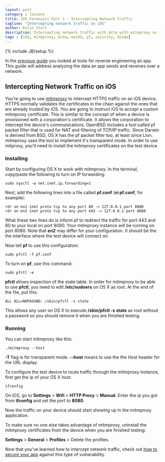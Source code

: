 ```yaml
---
layout: post
category : lessons
title: iOS Forensics Part 3 - Intercepting Network Traffic
tagline: "Intercepting network traffic on iOS"
author: Kolin Stürt
description: Intercepting network traffic with mitm with mitmproxy on iOS
tags : [iOS, mitmproxy, mitm, macOS, pf, security, XCode]
---
```

{% include JB/setup %}

In the [previous guide](https://kolinsturt.github.io/lessons/2015/01/01/iOS_hacking) you looked at tools for reverse engineering an app. This guide will address analyzing the data an app sends and receives over a network.

## Intercepting Network Traffic on iOS

You're going to use [mitmproxy](https://mitmproxy.org/) to intercept HTTPS traffic on an iOS device. HTTPS normally validates the certificates in the chain against the ones that are already trusted by iOS. You are going to instruct iOS to accept a custom mitmproxy certificate. This is similar to the concept of when a device is provisioned with a corporation's certificate. It allows the corporation to intercept the device's communications. OpenBSD includes a tool called pf packet filter that is used for NAT and filtering of TCP/IP traffic. Since Darwin is derived from BSD, OS X has the pf packet filter too, at least since Lion. mitmproxy uses the tool to implement it's transparent mode. In order to use mitproxy, you'll need to install the mitmproxy certificates on the test device.

### Installing

Start by configuring OS X to work with mitmproxy. In the terminal, copy/paste the following to turn on IP forwarding:

    sudo sysctl -w net.inet.ip.forwarding=1
  
 Next, add the following lines into a file called **pf.conf** (**vi pf.conf**, for example):
 
    rdr on en2 inet proto tcp to any port 80 -> 127.0.0.1 port 8080
    rdr on en2 inet proto tcp to any port 443 -> 127.0.0.1 port 8080
  
What these two lines do is inform pf to redirect the traffic for port 443 and 80 to your local on port 8080. Your mitmproxy instance will be running on port 8080. Note that **en2** may differ for your configuration. It should be the the interface where the test device will connect on.
  
Now tell **pf** to use this configuration:
  
    sudo pfctl -f pf.conf
    
To turn on **pf**, use this command:

    sudo pfctl -e
 
**pfctl** allows inspection of the state table. In order for mitmproxy to be able to use **pfctl**, you need to edit **/etc/sudoers** on OS X as root.  At the end of the file, put this:
 
    ALL ALL=NOPASSWD: /sbin/pfctl -s state
  
This allows any user on OS X to execute **/sbin/pfctl -s state** as root without a password so you should remove it when you are finished testing.
 
 ### Running
 
 You can start mitmproxy like this:
 
    ./mitmproxy --host
  
**-T** flag is for transparent mode.
**--host** means to use the the Host header for the URL display.

To configure the test device to route traffic through the mitmproxy instance, first get the ip of your OS X host:

    ifconfig
  
On iOS, go to **Settings** > **Wifi** > **HTTP Proxy** > **Manual**. Enter the ip you got from **ifconfig** and set the port to **8080**.
 
Now the traffic on your device should start showing up in the mitmproxy application.
 
To make sure no one else takes advantage of mitmproxy, uninstall the mitmproxy certificates from the device when you are finished testing:

**Settings** > **General** > **Profiles** > Delete the profiles.

Now that you've learned how to intercept network traffic, check out [how to secure your app](http://code.tutsplus.com/articles/securing-communications-on-ios--cms-28529) against this type of vulnerability.

